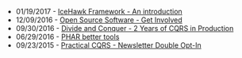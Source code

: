 * 01/19/2017 - [IceHawk Framework - An introduction](@baseUrl@/talks/icehawk-framework-an-introduction.html)
* 12/09/2016 - [Open Source Software - Get Involved](@baseUrl@/talks/open-source-software-get-involved.html)
* 09/30/2016 - [Divide and Conquer - 2 Years of CQRS in Production](@baseUrl@/talks/divide-and-conquer-2-years-of-cqrs-in-production.html)
* 06/29/2016 - [PHAR better tools](@baseUrl@/talks/phar-better-tools.html)
* 09/23/2015 - [Practical CQRS - Newsletter Double Opt-In](@baseUrl@/talks/practical-cqrs-newsletter-double-opt-in.html)
